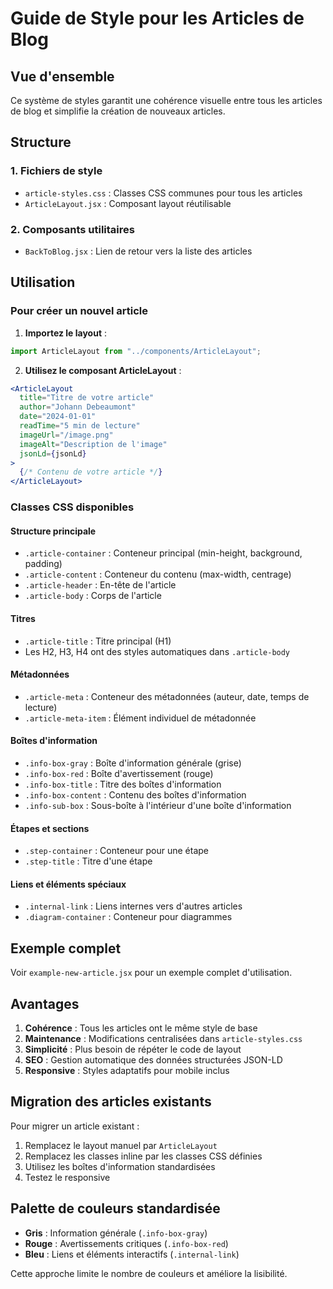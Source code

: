 # Guide de Style pour les Articles de Blog

## Vue d'ensemble

Ce système de styles garantit une cohérence visuelle entre tous les articles de blog et simplifie la création de nouveaux articles.

## Structure

### 1. Fichiers de style
- `article-styles.css` : Classes CSS communes pour tous les articles
- `ArticleLayout.jsx` : Composant layout réutilisable

### 2. Composants utilitaires
- `BackToBlog.jsx` : Lien de retour vers la liste des articles

## Utilisation

### Pour créer un nouvel article

1. **Importez le layout** :
```jsx
import ArticleLayout from "../components/ArticleLayout";
```

2. **Utilisez le composant ArticleLayout** :
```jsx
<ArticleLayout
  title="Titre de votre article"
  author="Johann Debeaumont"
  date="2024-01-01"
  readTime="5 min de lecture"
  imageUrl="/image.png"
  imageAlt="Description de l'image"
  jsonLd={jsonLd}
>
  {/* Contenu de votre article */}
</ArticleLayout>
```

### Classes CSS disponibles

#### Structure principale
- `.article-container` : Conteneur principal (min-height, background, padding)
- `.article-content` : Conteneur du contenu (max-width, centrage)
- `.article-header` : En-tête de l'article
- `.article-body` : Corps de l'article

#### Titres
- `.article-title` : Titre principal (H1)
- Les H2, H3, H4 ont des styles automatiques dans `.article-body`

#### Métadonnées
- `.article-meta` : Conteneur des métadonnées (auteur, date, temps de lecture)
- `.article-meta-item` : Élément individuel de métadonnée

#### Boîtes d'information
- `.info-box-gray` : Boîte d'information générale (grise)
- `.info-box-red` : Boîte d'avertissement (rouge)
- `.info-box-title` : Titre des boîtes d'information
- `.info-box-content` : Contenu des boîtes d'information
- `.info-sub-box` : Sous-boîte à l'intérieur d'une boîte d'information

#### Étapes et sections
- `.step-container` : Conteneur pour une étape
- `.step-title` : Titre d'une étape

#### Liens et éléments spéciaux
- `.internal-link` : Liens internes vers d'autres articles
- `.diagram-container` : Conteneur pour diagrammes

## Exemple complet

Voir `example-new-article.jsx` pour un exemple complet d'utilisation.

## Avantages

1. **Cohérence** : Tous les articles ont le même style de base
2. **Maintenance** : Modifications centralisées dans `article-styles.css`
3. **Simplicité** : Plus besoin de répéter le code de layout
4. **SEO** : Gestion automatique des données structurées JSON-LD
5. **Responsive** : Styles adaptatifs pour mobile inclus

## Migration des articles existants

Pour migrer un article existant :

1. Remplacez le layout manuel par `ArticleLayout`
2. Remplacez les classes inline par les classes CSS définies
3. Utilisez les boîtes d'information standardisées
4. Testez le responsive

## Palette de couleurs standardisée

- **Gris** : Information générale (`.info-box-gray`)
- **Rouge** : Avertissements critiques (`.info-box-red`)
- **Bleu** : Liens et éléments interactifs (`.internal-link`)

Cette approche limite le nombre de couleurs et améliore la lisibilité.
